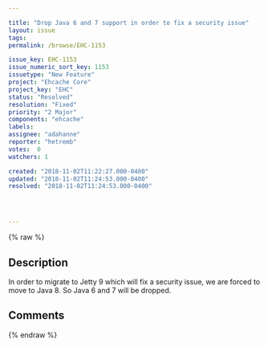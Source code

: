 ```yaml
---

title: "Drop Java 6 and 7 support in order to fix a security issue"
layout: issue
tags: 
permalink: /browse/EHC-1153

issue_key: EHC-1153
issue_numeric_sort_key: 1153
issuetype: "New Feature"
project: "Ehcache Core"
project_key: "EHC"
status: "Resolved"
resolution: "Fixed"
priority: "2 Major"
components: "ehcache"
labels: 
assignee: "adahanne"
reporter: "hetremb"
votes:  0
watchers: 1

created: "2018-11-02T11:22:27.000-0400"
updated: "2018-11-02T11:24:53.000-0400"
resolved: "2018-11-02T11:24:53.000-0400"




---
```


{% raw %}

## Description

<div markdown="1" class="description">

In order to migrate to Jetty 9 which will fix a security issue, we are forced to move to Java 8. So Java 6 and 7 will be dropped.

</div>

## Comments



{% endraw %}
